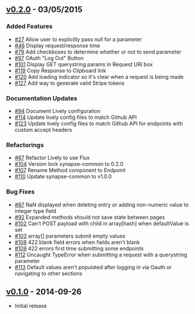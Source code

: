 ## [v0.2.0](https://github.com/synapsestudios/lively/compare/v0.1.0...v0.2.0) - 03/05/2015

### Added Features
- [#27](https://github.com/synapsestudios/lively/pull/27) Allow user to explicitly pass null for a parameter
- [#46](https://github.com/synapsestudios/lively/pull/46) Display request/response time
- [#79](https://github.com/synapsestudios/lively/pull/79) Add checkboxes to determine whether or not to send parameter
- [#97](https://github.com/synapsestudios/lively/pull/97) OAuth "Log Out" Button
- [#101](https://github.com/synapsestudios/lively/pull/101) Display GET querystring params in Request URI box
- [#119](https://github.com/synapsestudios/lively/pull/119) Copy Response to Clipboard link
- [#120](https://github.com/synapsestudios/lively/pull/120) Add loading indicator so it's clear when a request is being made
- [#127](https://github.com/synapsestudios/lively/pull/127) Add way to generate valid Stripe tokens

### Documentation Updates
- [#94](https://github.com/synapsestudios/lively/pull/94) Document Lively configuration
- [#114](https://github.com/synapsestudios/lively/pull/114) Update lively config files to match Github API
- [#123](https://github.com/synapsestudios/lively/pull/123) Update lively config files to match Github API for endpoints with custom accept headers

### Refactorings
- [#67](https://github.com/synapsestudios/lively/pull/67) Refactor Lively to use Flux
- [#104](https://github.com/synapsestudios/lively/pull/104) Version lock synapse-common to 0.2.0
- [#107](https://github.com/synapsestudios/lively/pull/107) Rename Method component to Endpoint
- [#110](https://github.com/synapsestudios/lively/pull/110) Update synapse-common to v1.0.0

### Bug Fixes
- [#87](https://github.com/synapsestudios/lively/pull/87) NaN displayed when deleting entry or adding non-numeric value to integer type field
- [#92](https://github.com/synapsestudios/lively/pull/92) Expanded methods should not save state between pages
- [#102](https://github.com/synapsestudios/lively/pull/102) Can't POST payload with child in array[hash] when defaultValue is set
- [#103](https://github.com/synapsestudios/lively/pull/103) array[] parameters submit empty values
- [#108](https://github.com/synapsestudios/lively/pull/108) 422 blank field errors when fields aren't blank
- [#109](https://github.com/synapsestudios/lively/pull/109) 422 errors first time submitting some endpoints
- [#112](https://github.com/synapsestudios/lively/pull/112) Uncaught TypeError when submitting a request with a querystring parameter
- [#113](https://github.com/synapsestudios/lively/pull/113) Default values aren't populated after logging in via Oauth or navigating to other sections


## [v0.1.0](https://github.com/synapsestudios/lively/releases/tag/v0.1.0) - 2014-09-26
- Initial release
